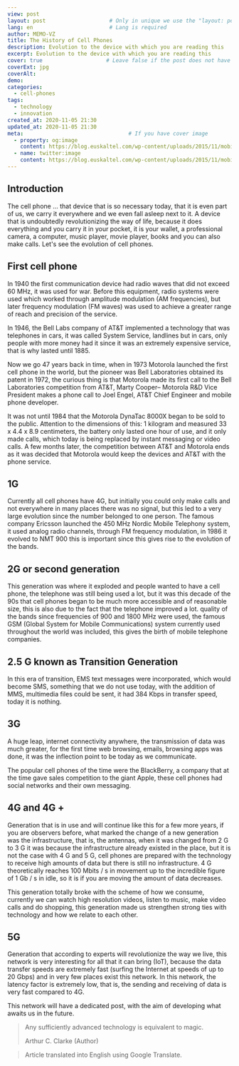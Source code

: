 ```yaml
---
view: post
layout: post                    # Only in unique we use the "layout: post"
lang: en                        # Lang is required
author: MEMO-VZ
title: The History of Cell Phones
description: Evolution to the device with which you are reading this
excerpt: Evolution to the device with which you are reading this
cover: true                    # Leave false if the post does not have cover image, if there is set to true
coverExt: jpg
coverAlt: 
demo:
categories:
  - cell-phones
tags: 
  - technology
  - innovation
created_at: 2020-11-05 21:30
updated_at: 2020-11-05 21:30
meta:                                 # If you have cover image
  - property: og:image
    content: https://blog.euskaltel.com/wp-content/uploads/2015/11/mobile-evolution11.jpg # For locale /es/, add  "/images/es/posts/"
  - name: twitter:image
    content: https://blog.euskaltel.com/wp-content/uploads/2015/11/mobile-evolution11.jpg
---
```


## Introduction

The cell phone ... that device that is so necessary today, that it is even part of us, we carry it everywhere and we even fall asleep next to it. A device that is undoubtedly revolutionizing the way of life, because it does everything and you carry it in your pocket, it is your wallet, a professional camera, a computer, music player, movie player, books and you can also make calls. Let's see the evolution of cell phones.

## First cell phone

<lazy-load tag="img" :data="{ src: 'https://innovationtechnologiquestp.files.wordpress.com/2015/04/handie_talkie_h12-16.jpg', alt: 'SmartPhone' }" />

In 1940 the first communication device had radio waves that did not exceed 60 MHz, it was used for war. Before this equipment, radio systems were used which worked through amplitude modulation (AM frequencies), but later frequency modulation (FM waves) was used to achieve a greater range of reach and precision of the service.

<lazy-load tag="img" :data="{ src: 'https://i.blogs.es/bf7619/7852347628_09666daabb_b/450_1000.jpg', alt: 'SmartPhone' }" />

In 1946, the Bell Labs company of AT&T implemented a technology that was telephones in cars, it was called System Service, landlines but in cars, only people with more money had it since it was an extremely expensive service, that is why lasted until 1885.

Now we go 47 years back in time, when in 1973 Motorola launched the first cell phone in the world, but the pioneer was Bell Laboratories obtained its patent in 1972, the curious thing is that Motorola made its first call to the Bell Laboratories competition from AT&T, Marty Cooper– Motorola R&D Vice President makes a phone call to Joel Engel, AT&T Chief Engineer and mobile phone developer.

<lazy-load tag="img" :data="{ src: 'https://i.blogs.es/d4ccf9/motorola-portada/1366_2000.png', alt: 'SmartPhone' }" />

It was not until 1984 that the Motorola DynaTac 8000X began to be sold to the public. Attention to the dimensions of this: 1 kilogram and measured 33 x 4.4 x 8.9 centimeters, the battery only lasted one hour of use, and it only made calls, which today is being replaced by instant messaging or video calls. A few months later, the competition between AT&T and Motorola ends as it was decided that Motorola would keep the devices and AT&T with the phone service.

##  1G

<lazy-load tag="img" :data="{ src: 'https://openrevista.com/wp-content/uploads/2020/02/telefonos-antiguos-primera-generacion.jpg', alt: 'SmartPhone' }" />

Currently all cell phones have 4G, but initially you could only make calls and not everywhere in many places there was no signal, but this led to a very large evolution since the number belonged to one person. The famous company Ericsson launched the 450 MHz Nordic Mobile Telephony system, it used analog radio channels, through FM frequency modulation, in 1986 it evolved to NMT 900 this is important since this gives rise to the evolution of the bands.

## 2G or second generation

<lazy-load tag="img" :data="{ src: 'https://files.lafm.com.co/assets/public/2019-03/celular_la_fm_afp_.jpg', alt: 'SmartPhone' }" />

This generation was where it exploded and people wanted to have a cell phone, the telephone was still being used a lot, but it was this decade of the 90s that cell phones began to be much more accessible and of reasonable size, this is also due to the fact that the telephone improved a lot. quality of the bands since frequencies of 900 and 1800 MHz were used, the famous GSM (Global System for Mobile Communications) system currently used throughout the world was included, this gives the birth of mobile telephone companies.

## 2.5 G known as Transition Generation

<lazy-load tag="img" :data="{ src: 'https://www.monografias.com/trabajos109/dispositivos-moviles-celulares-evolucion-sus-tecnologias/image007.jpg', alt: 'SmartPhone' }" />

In this era of transition, EMS text messages were incorporated, which would become SMS, something that we do not use today, with the addition of MMS, multimedia files could be sent, it had 384 Kbps in transfer speed, today it is nothing.

## 3G 

<lazy-load tag="img" :data="{ src: 'https://i.blogs.es/1b0027/desbloqueo/500_333.jpeg', alt: 'SmartPhone' }" />

A huge leap, internet connectivity anywhere, the transmission of data was much greater, for the first time web browsing, emails, browsing apps was done, it was the inflection point to be today as we communicate.

The popular cell phones of the time were the BlackBerry, a company that at the time gave sales competition to the giant Apple, these cell phones had social networks and their own messaging.

<lazy-load tag="img" :data="{ src: 'https://hipertextual.com/files/2018/03/5264692132_ceee0c0907_o-scaled.jpg', alt: 'SmartPhone' }" />

## 4G and 4G +

<lazy-load tag="img" :data="{ src: 'https://cdn.computerhoy.com/sites/navi.axelspringer.es/public/media/image/2020/10/iphone-11-pro-2090363.jpg', alt: 'SmartPhone' }" />

Generation that is in use and will continue like this for a few more years, if you are observers before, what marked the change of a new generation was the infrastructure, that is, the antennas, when it was changed from 2 G to 3 G it was because the infrastructure already existed in the place, but it is not the case with 4 G and 5 G, cell phones are prepared with the technology to receive high amounts of data but there is still no infrastructure. 4 G theoretically reaches 100 Mbits / s in movement up to the incredible figure of 1 Gb / s in idle, so it is if you are moving the amount of data decreases.

This generation totally broke with the scheme of how we consume, currently we can watch high resolution videos, listen to music, make video calls and do shopping, this generation made us strengthen strong ties with technology and how we relate to each other.

## 5G

<lazy-load tag="img" :data="{ src: 'https://innovacionchilena.cl/wp-content/uploads/2019/06/5G.jpg', alt: 'SmartPhone' }" />

Generation that according to experts will revolutionize the way we live, this network is very interesting for all that it can bring (IoT), because the data transfer speeds are extremely fast (surfing the Internet at speeds of up to 20 Gbps) and in very few places exist this network. In this network, the latency factor is extremely low, that is, the sending and receiving of data is very fast compared to 4G.

This network will have a dedicated post, with the aim of developing what awaits us in the future.

> Any sufficiently advanced technology is equivalent to magic.
>
>Arthur C. Clarke (Author)

> Article translated into English using Google Translate.